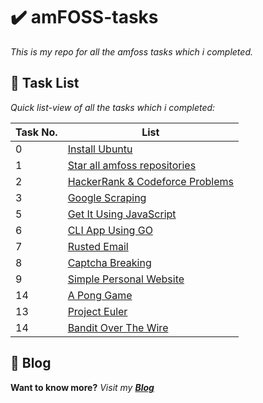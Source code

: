 # :heavy_check_mark: amFOSS-tasks 
   *This is my repo for all the amfoss tasks which i completed.*
   
## :paperclip: Task List
  *Quick list-view of all the tasks which i completed:*
 
 
 
| Task No. 	| List                            	|
|----------	|---------------------------------	|
| 0        	| [Install Ubuntu](https://akshayhari.home.blog/blog-feed/)                   	|
| 1        	| [Star all amfoss repositories](https://github.com/tbagz104/amfoss-tasks/tree/master/task-01)     	|
| 2        	| [HackerRank & Codeforce Problems](https://github.com/tbagz104/amfoss-tasks/tree/master/task-02) 	|
| 3      	| [Google Scraping](https://github.com/tbagz104/amfoss-tasks/tree/master/task-03)    
| 5      	| [Get It Using JavaScript](https://github.com/tbagz104/amfoss-tasks/tree/master/task-05)   
| 6      	| [CLI App Using GO](https://github.com/tbagz104/amfoss-tasks/tree/master/task-06)           	|
| 7      	| [Rusted Email](https://github.com/tbagz104/amfoss-tasks/tree/master/task-07)            	|
| 8        	| [Captcha Breaking](https://github.com/tbagz104/amfoss-tasks/tree/master/task-08)                	|
| 9        	| [Simple Personal Website](https://github.com/tbagz104/amfoss-tasks/tree/master/task-09)      
| 14       	| [A Pong Game ](https://github.com/tbagz104/amfoss-tasks/tree/master/task-11)             	|
| 13      	| [Project Euler](https://github.com/tbagz104/amfoss-tasks/tree/master/task-13)      	|
| 14       	| [Bandit Over The Wire](https://github.com/tbagz104/amfoss-tasks/tree/master/task-14)             	|
         	

 ## :postbox:  Blog
 **Want to know more?** *Visit my* ***[Blog](https://akshayhari.home.blog)*** 

